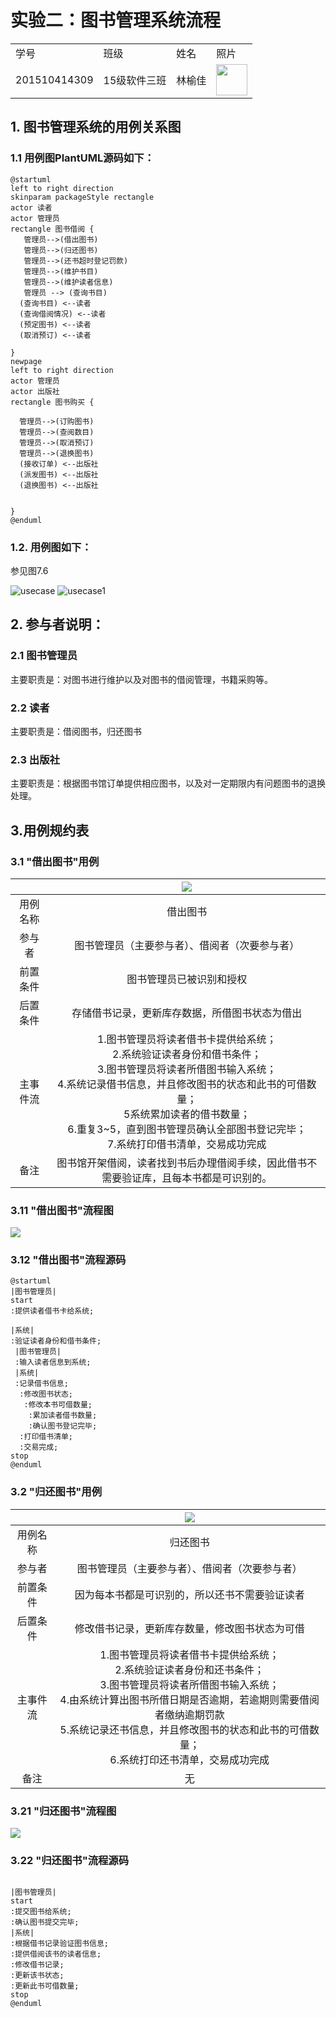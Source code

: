 # 实验二：图书管理系统流程
<table>
<tr>
<td>学号</td>
<td>班级</td>
<td>姓名</td>
<td>照片</td>
</tr>
<tr>
<td>201510414309</td>
<td>15级软件三班</td>
<td>林榆佳</td>
<td><img src="1.png" width="50" /></td>
</tr>
</table>

## 1. 图书管理系统的用例关系图

### 1.1 用例图PlantUML源码如下：

``` usecase
@startuml
left to right direction
skinparam packageStyle rectangle
actor 读者
actor 管理员
rectangle 图书借阅 {
   管理员-->(借出图书)
   管理员-->(归还图书)
   管理员-->(还书超时登记罚款)
   管理员-->(维护书目)
   管理员-->(维护读者信息)
   管理员 --> (查询书目)
  (查询书目) <--读者
  (查询借阅情况) <--读者
  (预定图书) <--读者
  (取消预订) <--读者

}
newpage
left to right direction
actor 管理员
actor 出版社
rectangle 图书购买 {

  管理员-->(订购图书)
  管理员-->(查阅数目)
  管理员-->(取消预订)
  管理员-->(退换图书)
  (接收订单) <--出版社
  (派发图书) <--出版社
  (退换图书) <--出版社


}
@enduml
```


### 1.2. 用例图如下：

参见图7.6

![usecase](Test2.png)
![usecase1](Test22.png)

## 2. 参与者说明：

###     2.1 图书管理员

主要职责是：对图书进行维护以及对图书的借阅管理，书籍采购等。

###     2.2 读者

主要职责是：借阅图书，归还图书

###     2.3 出版社

主要职责是：根据图书馆订单提供相应图书，以及对一定期限内有问题图书的退换处理。



## 3.用例规约表
### 3.1 "借出图书"用例
| | ![](Test2borrow.png)|
|:------:|:------:|
|用例名称|借出图书|
|参与者|图书管理员（主要参与者）、借阅者（次要参与者）|
|前置条件|图书管理员已被识别和授权|
|后置条件|存储借书记录，更新库存数据，所借图书状态为借出|
|主事件流|1.图书管理员将读者借书卡提供给系统；<br>2.系统验证读者身份和借书条件；<br>3.图书管理员将读者所借图书输入系统；<br>4.系统记录借书信息，并且修改图书的状态和此书的可借数量；<br>5系统累加读者的借书数量；<br>6.重复3~5，直到图书管理员确认全部图书登记完毕；<br>7.系统打印借书清单，交易成功完成|
|备注|图书馆开架借阅，读者找到书后办理借阅手续，因此借书不需要验证库，且每本书都是可识别的。|
### 3.11 "借出图书"流程图
![](borrow.png)
### 3.12 "借出图书"流程源码
``` usecase
@startuml
|图书管理员|
start
:提供读者借书卡给系统;

|系统|
:验证读者身份和借书条件;
 |图书管理员|
 :输入读者信息到系统;
 |系统|
 :记录借书信息;
  :修改图书状态;
   :修改本书可借数量;
    :累加读者借书数量;
    :确认图书登记完毕;
  :打印借书清单;
  :交易完成;
stop
@enduml
```

### 3.2 "归还图书"用例
 | | ![](Test2back.png)|
 |:------:|:------:|
 |用例名称|归还图书|
 |参与者|图书管理员（主要参与者）、借阅者（次要参与者）|
 |前置条件|因为每本书都是可识别的，所以还书不需要验证读者|
 |后置条件|修改借书记录，更新库存数量，修改图书状态为可借|
 |主事件流|1.图书管理员将读者借书卡提供给系统；<br>2.系统验证读者身份和还书条件；<br>3.图书管理员将读者所借图书输入系统；<br>4.由系统计算出图书所借日期是否逾期，若逾期则需要借阅者缴纳逾期罚款 <br>5.系统记录还书信息，并且修改图书的状态和此书的可借数量；<br>6.系统打印还书清单，交易成功完成|
 |备注|无|

### 3.21 "归还图书"流程图
![](back.png)
### 3.22 "归还图书"流程源码
``` usecase

|图书管理员|
start
:提交图书给系统;
:确认图书提交完毕;
|系统|
:根据借书记录验证图书信息;
:提供借阅该书的读者信息;
:修改借书记录;
:更新该书状态;
:更新此书可借数量;
stop
@enduml
```